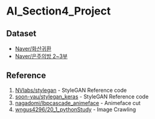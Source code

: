 # AI_Section4_Project

## Dataset
* [Naver/화산귀환](https://comic.naver.com/webtoon/list?titleId=769209&weekday=wed)
* [Naver/은주의방 2~3부](https://comic.naver.com/webtoon/list?titleId=654138&weekday=tue)

## Reference
1. [NVlabs/stylegan](https://github.com/NVlabs/stylegan) - StyleGAN Reference code
2. [soon-yau/stylegan_keras](https://github.com/soon-yau/stylegan_keras) - StyleGAN Reference code
3. [nagadomi/lbpcascade_animeface](https://github.com/nagadomi/lbpcascade_animeface) - Animeface cut
4. [wngus4296/20_1_pythonStudy](https://github.com/wngus4296/20_1_pythonStudy) - Image Crawling
